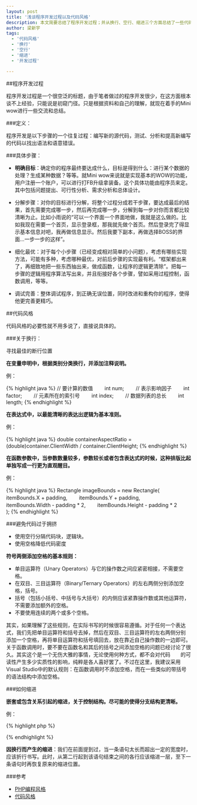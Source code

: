 ```yaml
---
layout: post
title: '浅谈程序开发过程以及代码风格'
description: 本文简要总结了程序开发过程；并从换行、空行、缩进三个方面总结了一些代码风格方面的经验。
author: 梁新宇
tags:
  - '代码风格'
  - '换行'
  - '空行'
  - '缩进'
  - '开发过程'

---
```


##程序开发过程

程序开发过程是一个很空泛的标题，由于笔者做过的程序开发很少，在这方面根本谈不上经验，只能说是初窥门径。只是根据资料和自己的理解，就现在着手的Mini wow进行一些交流和总结。

###定义：

程序开发是以下步骤的一个往复过程：编写新的源代码，测试、分析和提高新编写的代码以找出语法和语意错误。

###具体步骤：

 - **明确目标**：确定你的程序最终要达成什么，目标是得到什么：进行某个数据的处理？生成某种数据？等等。就Mini wow来说就是实现基本的WOW的功能，用户注册一个账户，可以进行打FB升级拿装备。这个具体功能由程序员来定。其中包括问题提出、可行性分析、需求分析和总体设计。

 - 分解步骤：对你的目标进行分解，将整个过程分成若干步骤，要达成最后的结果，首先需要完成哪一步，然后再完成哪一步，分解到每一步对你而言都比较清晰为止。比如小雨说的“可以一个界面一个界面地做，我就是这么做的。比如我现在需要一个首页，显示登录框，那我就先做个首页。然后登录完了得显示基本信息对吧，我再做信息显示。然后我要下副本，再做选择BOSS的界面...一步一步的这样”。

 - 细化最优：对于每个小步骤（已经变成相对简单的小问题），考虑有哪些实现方法，可能有多种，考虑哪种最优，对前后步骤的实现最有利。“框架都出来了，再细致地把一些东西抽出来，做成函数，让程序的逻辑更清除”。把每一步骤的逻辑用程序算法写出来，并且衔接好各个步骤，譬如采用过程控制，函数调用，等等。

 - 调试完善：整体调试程序，到正确无误位置，同时改进和重构你的程序，使得他更完善更精巧。



##代码风格

代码风格的必要性就不用多说了，直接说具体的。

###关于换行：

寻找最佳的断行位置

**在变量申明中，根据类别分类换行，并添加注释说明。**

例：

{% highlight java %}
// 要计算的数值　　
int num;　　
// 表示影响因子　　
int factor;　　
// 元素所在的索引号　　
int index;　　
// 数据列表的总长　　
int length;
{% endhighlight %}

**在表达式中，以最能清晰的表达出逻辑为基本准则。**

例： 

{% highlight java %}
double containerAspectRatio =　　
     (double)container.ClientWidth / container.ClientHeight; 
{% endhighlight %}

**在函数参数中，当参数数量较多，参数较长或者包含表达式的时候，这种排版比起单独写成一行更为直观醒目。**

例：

{% highlight java %}
Rectangle imageBounds = new Rectangle(　　
    itemBounds.X + padding,　　
    itemBounds.Y + padding,　　
    itemBounds.Width - padding * 2,　　
    itemBounds.Height - padding * 2　　
); 
{% endhighlight %}

###避免代码过于拥挤 

 - 使用空行分隔代码块，逻辑块。
 - 使用空格降低代码密度

**符号两侧添加空格的基本规则：**

 - 单目运算符（Unary Operators）与它的操作数之间应紧密相接，不需要空格。
 - 在双目、三目运算符（Binary/Ternary Operators）的左右两侧分别添加空格，括号。
 - 括号（包括小括号、中括号与大括号）的内侧应该紧靠操作数或其他运算符，不需要添加额外的空格。
 - 不要使用连续的两个或多个空格。


其实，如果理解了这些规则，在实际书写的时候很容易遵循。对于任何一个表达式，我们先把单目运算符和括号去掉，然后在双目、三目运算符的左右两侧分别　　添加一个空格，再将单目运算符和括号填回去，放在靠近自己操作数的一边即可。　　关于函数调用时，要不要在函数名和其后的括号之间添加空格的问题已经讨论了很久。其实这个是一个无伤大雅的事情，无论使用何种方式，都不会对代码　　的可读性产生多少实质性的影响，纯粹是各人喜好罢了。不过在这里，我建议采用Visual Studio中的默认规则：在函数调用时不添加空格，而在一些类似的带括号的语法结构中添加空格。 

###如何缩进

**嵌套或包含关系引起的缩进，关于控制结构。尽可能的使得分支结构更清晰。**

例：

{% highlight php %}
<?php
if ( $a == 1 ) {  
    echo 'A was equal to 1';  
    //很容易的可以添加其他代码  
} 
elseif ( $a == 2 ) {  
    //其他操作
}
?>
{% endhighlight %}

**因换行而产生的缩进**：我们在前面提到过，当一条语句太长而超出一定的宽度时，应该折行书写。此时，从第二行起到该语句结束之间的各行应该缩进一层，至下一条语句时再恢复原来的缩进位置。


###参考

 - [PHP编程风格](http://www.chinaunix.net/jh/27/65591.html) 
 - [代码风格](http://bbs.phpchina.com/thread-123675-1-1.html)
